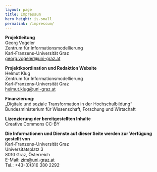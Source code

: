 ```yaml
---
layout: page
title: Impressum
hero_height: is-small
permalink: /impressum/
---
```


**Projektleitung**  
Georg Vogeler  
Zentrum für Informationsmodellierung  
Karl-Franzens-Universität Graz   
georg.vogeler@uni-graz.at

**Projektkoordination und Redaktion Website**  
Helmut Klug   
Zentrum für Informationsmodellierung  
Karl-Franzens-Universität Graz  
helmut.klug@uni-graz.at  

**Finanzierung:**  
„Digitale und soziale Transformation in der Hochschulbildung“        
Bundesministerium für Wissenschaft, Forschung und Wirtschaft  

**Lizenzierung der bereitgestellten Inhalte**  
Creative Commons CC-BY  

**Die Informationen und Dienste auf dieser Seite werden zur Verfügung gestellt von**  
Karl-Franzens-Universität Graz  
Universitätsplatz 3  
8010 Graz, Österreich  
E-Mail: zim@uni-graz.at  
Tel.: +43-(0)316 380 2292  


